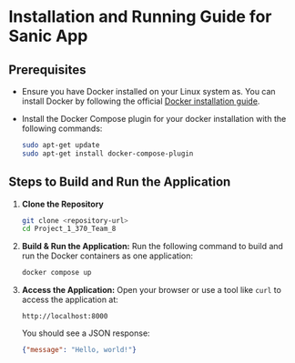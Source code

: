 # Installation and Running Guide for Sanic App

## Prerequisites
- Ensure you have Docker installed on your Linux system as. You can install Docker by following the official [Docker installation guide](https://docs.docker.com/get-docker/).
- Install the Docker Compose plugin for your docker installation with the following commands:
  
  ```bash
  sudo apt-get update
  sudo apt-get install docker-compose-plugin
  ```

## Steps to Build and Run the Application

1. **Clone the Repository**
   ```bash
   git clone <repository-url>
   cd Project_1_370_Team_8
   ```

2. **Build & Run the Application:**
   Run the following command to build and run the Docker containers as one application:
   ```bash
   docker compose up
   ```

3. **Access the Application:**
   Open your browser or use a tool like `curl` to access the application at:
   ```
   http://localhost:8000
   ```

   You should see a JSON response:
   ```json
   {"message": "Hello, world!"}
   ```
